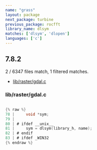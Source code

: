 ```yaml
---
name: "grass"
layout: package
next_package: turbine
previous_package: rocfft
library_name: dlsym
matches: ['dlsym', 'dlopen']
languages: ['c']
---
```

## 7.8.2
2 / 6347 files match, 1 filtered matches.

 - [lib/raster/gdal.c](#librastergdalc)

### lib/raster/gdal.c

```c

{% raw %}
78 |     void *sym;
79 | 
80 | # ifdef __unix__
81 |     sym = dlsym(library_h, name);
82 | # endif
83 | # ifdef _WIN32
{% endraw %}

```